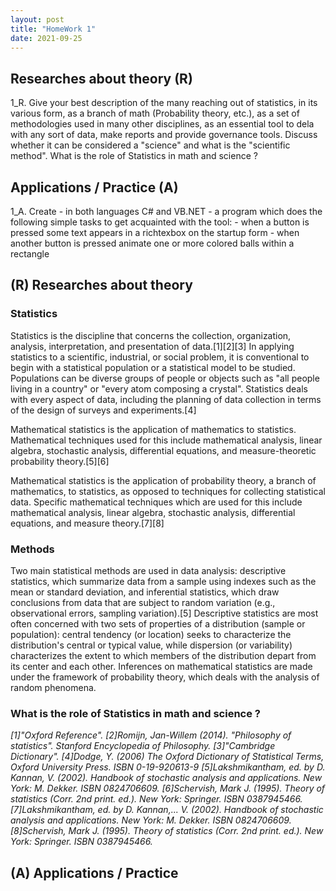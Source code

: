 ```yaml
---
layout: post
title: "HomeWork 1"
date: 2021-09-25
---
```

## Researches about theory (R)
1_R. Give your best description of the many reaching out of statistics, in its various form, as a branch of math (Probability theory, etc.), as a set of methodologies used in many other disciplines, as an essential tool to dela with any sort of data, make reports and provide governance tools. Discuss whether it can be considered a "science" and what is the "scientific method". What is the role of Statistics in math and science ?

## Applications / Practice (A)
1_A. Create - in both languages C# and VB.NET - a program which does the following simple tasks to get acquainted with the tool:
		- when a button is pressed some text appears in a richtexbox on the startup form
		- when another button is pressed animate one or more colored balls within a rectangle

## (R) Researches about theory 
### Statistics
Statistics is the discipline that concerns the collection, organization, analysis, interpretation, and presentation of data.[1][2][3] In applying statistics to a scientific, industrial, or social problem, it is conventional to begin with a statistical population or a statistical model to be studied. Populations can be diverse groups of people or objects such as "all people living in a country" or "every atom composing a crystal". Statistics deals with every aspect of data, including the planning of data collection in terms of the design of surveys and experiments.[4] 

Mathematical statistics is the application of mathematics to statistics. Mathematical techniques used for this include mathematical analysis, linear algebra, stochastic analysis, differential equations, and measure-theoretic probability theory.[5][6]

Mathematical statistics is the application of probability theory, a branch of mathematics, to statistics, as opposed to techniques for collecting statistical data. Specific mathematical techniques which are used for this include mathematical analysis, linear algebra, stochastic analysis, differential equations, and measure theory.[7][8]

### Methods 

Two main statistical methods are used in data analysis: descriptive statistics, which summarize data from a sample using indexes such as the mean or standard deviation, and inferential statistics, which draw conclusions from data that are subject to random variation (e.g., observational errors, sampling variation).[5] Descriptive statistics are most often concerned with two sets of properties of a distribution (sample or population): central tendency (or location) seeks to characterize the distribution's central or typical value, while dispersion (or variability) characterizes the extent to which members of the distribution depart from its center and each other. Inferences on mathematical statistics are made under the framework of probability theory, which deals with the analysis of random phenomena.

### What is the role of Statistics in math and science ?

*[1]"Oxford Reference".*
*[2]Romijn, Jan-Willem (2014). "Philosophy of statistics". Stanford Encyclopedia of Philosophy.*
*[3]"Cambridge Dictionary".*
*[4]Dodge, Y. (2006) The Oxford Dictionary of Statistical Terms, Oxford University Press. ISBN 0-19-920613-9*
*[5]Lakshmikantham, ed. by D. Kannan, V. (2002). Handbook of stochastic analysis and applications. New York: M. Dekker. ISBN 0824706609.*
*[6]Schervish, Mark J. (1995). Theory of statistics (Corr. 2nd print. ed.). New York: Springer. ISBN 0387945466.*
*[7]Lakshmikantham, ed. by D. Kannan,... V. (2002). Handbook of stochastic analysis and applications. New York: M. Dekker. ISBN 0824706609.*
*[8]Schervish, Mark J. (1995). Theory of statistics (Corr. 2nd print. ed.). New York: Springer. ISBN 0387945466.*


## (A) Applications / Practice
	
		


	
		
